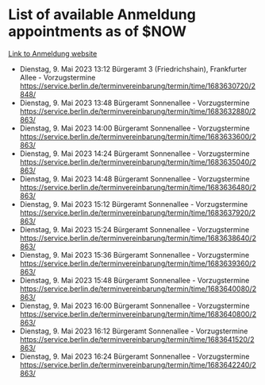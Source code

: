 # List of available Anmeldung appointments as of $NOW
[Link to Anmeldung website](https://service.berlin.de/terminvereinbarung/termin/tag.php?termin=1&anliegen[]=120686&dienstleisterlist=122210,122217,327316,122219,327312,122227,327314,122231,327346,122243,327348,122254,122252,329742,122260,329745,122262,329748,122271,327278,122273,327274,122277,327276,330436,122280,327294,122282,327290,122284,327292,122291,327270,122285,327266,122286,327264,122296,327268,150230,329760,122297,327286,122294,327284,122312,329763,122314,329775,122304,327330,122311,327334,122309,327332,317869,122281,327352,122279,329772,122283,122276,327324,122274,327326,122267,329766,122246,327318,122251,327320,122257,327322,122208,327298,122226,327300&herkunft=http%3A%2F%2Fservice.berlin.de%2Fdienstleistung%2F120686%2F)
- Dienstag, 9. Mai 2023 13:12 Bürgeramt 3 (Friedrichshain), Frankfurter Allee - Vorzugstermine https://service.berlin.de/terminvereinbarung/termin/time/1683630720/2848/
- Dienstag, 9. Mai 2023 13:48 Bürgeramt Sonnenallee - Vorzugstermine https://service.berlin.de/terminvereinbarung/termin/time/1683632880/2863/
- Dienstag, 9. Mai 2023 14:00 Bürgeramt Sonnenallee - Vorzugstermine https://service.berlin.de/terminvereinbarung/termin/time/1683633600/2863/
- Dienstag, 9. Mai 2023 14:24 Bürgeramt Sonnenallee - Vorzugstermine https://service.berlin.de/terminvereinbarung/termin/time/1683635040/2863/
- Dienstag, 9. Mai 2023 14:48 Bürgeramt Sonnenallee - Vorzugstermine https://service.berlin.de/terminvereinbarung/termin/time/1683636480/2863/
- Dienstag, 9. Mai 2023 15:12 Bürgeramt Sonnenallee - Vorzugstermine https://service.berlin.de/terminvereinbarung/termin/time/1683637920/2863/
- Dienstag, 9. Mai 2023 15:24 Bürgeramt Sonnenallee - Vorzugstermine https://service.berlin.de/terminvereinbarung/termin/time/1683638640/2863/
- Dienstag, 9. Mai 2023 15:36 Bürgeramt Sonnenallee - Vorzugstermine https://service.berlin.de/terminvereinbarung/termin/time/1683639360/2863/
- Dienstag, 9. Mai 2023 15:48 Bürgeramt Sonnenallee - Vorzugstermine https://service.berlin.de/terminvereinbarung/termin/time/1683640080/2863/
- Dienstag, 9. Mai 2023 16:00 Bürgeramt Sonnenallee - Vorzugstermine https://service.berlin.de/terminvereinbarung/termin/time/1683640800/2863/
- Dienstag, 9. Mai 2023 16:12 Bürgeramt Sonnenallee - Vorzugstermine https://service.berlin.de/terminvereinbarung/termin/time/1683641520/2863/
- Dienstag, 9. Mai 2023 16:24 Bürgeramt Sonnenallee - Vorzugstermine https://service.berlin.de/terminvereinbarung/termin/time/1683642240/2863/
